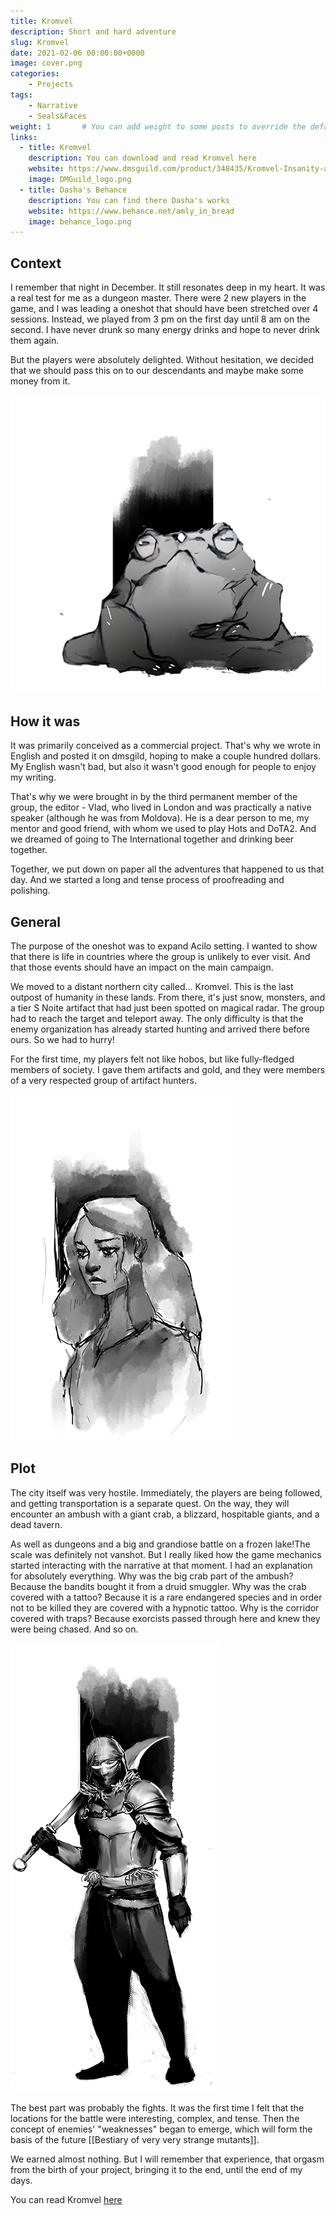 ```yaml
---
title: Kromvel
description: Short and hard adventure
slug: Kromvel
date: 2021-02-06 00:00:00+0000
image: cover.png
categories:
    - Projects
tags:
    - Narrative
    - Seals&Faces
weight: 1       # You can add weight to some posts to override the default sorting (date descending)
links:
  - title: Kromvel
    description: You can download and read Kromvel here
    website: https://www.dmsguild.com/product/348435/Kromvel-Insanity-and-Courage
    image: DMGuild_logo.png
  - title: Dasha's Behance
    description: You can find there Dasha's works
    website: https://www.behance.net/amly_in_bread
    image: behance_logo.png
---
```


## Context
I remember that night in December. It still resonates deep in my heart. It was a real test for me as a dungeon master. There were 2 new players in the game, and I was leading a oneshot that should have been stretched over 4 sessions. Instead, we played from 3 pm on the first day until 8 am on the second. I have never drunk so many energy drinks and hope to never drink them again.

But the players were absolutely delighted. Without hesitation, we decided that we should pass this on to our descendants and maybe make some money from it.

![We love frogs very much](frog.png)

## How it was
It was primarily conceived as a commercial project. That's why we wrote in English and posted it on dmsgild, hoping to make a couple hundred dollars. My English wasn't bad, but also it wasn't good enough for people to enjoy my writing.

That's why we were brought in by the third permanent member of the group, the editor - Vlad, who lived in London and was practically a native speaker (although he was from Moldova). He is a dear person to me, my mentor and good friend, with whom we used to play Hots and DoTA2. And we dreamed of going to The International together and drinking beer together.

Together, we put down on paper all the adventures that happened to us that day. And we started a long and tense process of proofreading and polishing.

## General
The purpose of the oneshot was to expand Acilo setting. I wanted to show that there is life in countries where the group is unlikely to ever visit. And that those events should have an impact on the main campaign.

We moved to a distant northern city called... Kromvel. This is the last outpost of humanity in these lands. From there, it's just snow, monsters, and a tier S Noite artifact that had just been spotted on magical radar. The group had to reach the target and teleport away. The only difficulty is that the enemy organization has already started hunting and arrived there before ours. So we had to hurry!

For the first time, my players felt not like hobos, but like fully-fledged members of society. I gave them artifacts and gold, and they were members of a very respected group of artifact hunters.

![Poor girl, I don't even remeber why we added it](girl.png)

## Plot
The city itself was very hostile. Immediately, the players are being followed, and getting transportation is a separate quest. On the way, they will encounter an ambush with a giant crab, a blizzard, hospitable giants, and a dead tavern.

As well as dungeons and a big and grandiose battle on a frozen lake!The scale was definitely not vanshot. But I really liked how the game mechanics started interacting with the narrative at that moment. I had an explanation for absolutely everything. Why was the big crab part of the ambush? Because the bandits bought it from a druid smuggler. Why was the crab covered with a tattoo? Because it is a rare endangered species and in order not to be killed they are covered with a hypnotic tattoo. Why is the corridor covered with traps? Because exorcists passed through here and knew they were being chased. And so on.

![Bandit, one of the crab owners](bandit.png)

The best part was probably the fights. It was the first time I felt that the locations for the battle were interesting, complex, and tense. Then the concept of enemies' "weaknesses" began to emerge, which will form the basis of the future [[Bestiary of very very strange mutants]].

We earned almost nothing. But I will remember that experience, that orgasm from the birth of your project, bringing it to the end, until the end of my days.

You can read Kromvel [here](https://www.dmsguild.com/product/348435/Kromvel-Insanity-and-Courage)